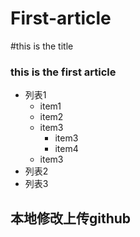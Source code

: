 # First-article
#this is  the title
### this is the first article
 - 列表1
    - item1
    - item2
    - item3
        - item3 
        - item4 
    - item3
 - 列表2
 - 列表3
## 本地修改上传github